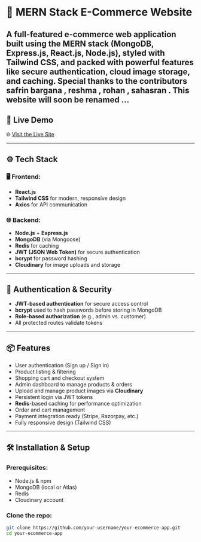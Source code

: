 # 🛒 MERN Stack E-Commerce Website

A full-featured e-commerce web application built using the **MERN stack** (MongoDB, Express.js, React.js, Node.js), styled with **Tailwind CSS**, and packed with powerful features like secure authentication, cloud image storage, and caching.
Special thanks to the contributors safrin bargana , reshma , rohan , sahasran .
This website will soon be renamed ...
---

## 🚀 Live Demo
🌐 [Visit the Live Site](https://your-render-app-url.com)

---

## ⚙️ Tech Stack

### 🖥 Frontend:
- **React.js**
- **Tailwind CSS** for modern, responsive design
- **Axios** for API communication

### 🌐 Backend:
- **Node.js** + **Express.js**
- **MongoDB** (via Mongoose)
- **Redis** for caching
- **JWT (JSON Web Token)** for secure authentication
- **bcrypt** for password hashing
- **Cloudinary** for image uploads and storage

---

## 🔐 Authentication & Security

- **JWT-based authentication** for secure access control
- **bcrypt** used to hash passwords before storing in MongoDB
- **Role-based authorization** (e.g., admin vs. customer)
- All protected routes validate tokens

---

## 📦 Features

- User authentication (Sign up / Sign in)
- Product listing & filtering
- Shopping cart and checkout system
- Admin dashboard to manage products & orders
- Upload and manage product images via **Cloudinary**
- Persistent login via JWT tokens
- **Redis**-based caching for performance optimization
- Order and cart management
- Payment integration ready (Stripe, Razorpay, etc.)
- Fully responsive design (Tailwind CSS)

---

## 🛠 Installation & Setup

### Prerequisites:
- Node.js & npm
- MongoDB (local or Atlas)
- Redis
- Cloudinary account

### Clone the repo:
```bash
git clone https://github.com/your-username/your-ecommerce-app.git
cd your-ecommerce-app
